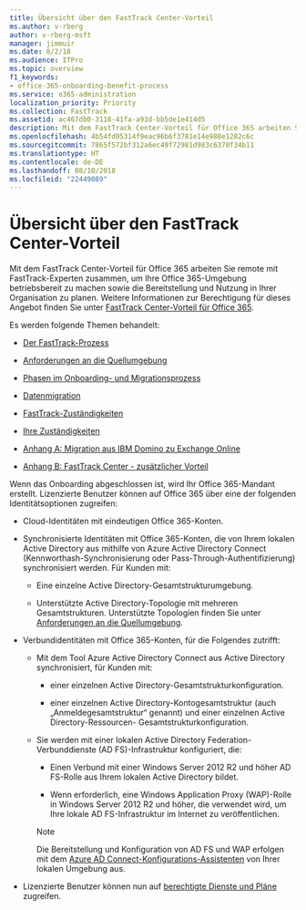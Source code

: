 ```yaml
---
title: Übersicht über den FastTrack Center-Vorteil
ms.author: v-rberg
author: v-rberg-msft
manager: jimmuir
ms.date: 8/2/18
ms.audience: ITPro
ms.topic: overview
f1_keywords:
- office-365-onboarding-benefit-process
ms.service: o365-administration
localization_priority: Priority
ms.collection: FastTrack
ms.assetid: ac467db0-3118-41fa-a93d-bb5de1e414d5
description: Mit dem FastTrack Center-Vorteil für Office 365 arbeiten Sie remote mit FastTrack-Experten zusammen, um Ihre Office 365-Umgebung betriebsbereit zu machen sowie die Bereitstellung und Nutzung in Ihrer Organisation zu planen. Weitere Informationen zur Berechtigung für dieses Angebot finden Sie unter „FastTrack Center-Vorteil für Office 365“.
ms.openlocfilehash: 4b54fd05314f9eac96b6f3781e14e988e1282c6c
ms.sourcegitcommit: 7865f572bf312a6ec49f72981d983c6370f34b11
ms.translationtype: HT
ms.contentlocale: de-DE
ms.lasthandoff: 08/10/2018
ms.locfileid: "22449089"
---
```

# <a name="fasttrack-center-benefit-overview"></a>Übersicht über den FastTrack Center-Vorteil

Mit dem FastTrack Center-Vorteil für Office 365 arbeiten Sie remote mit FastTrack-Experten zusammen, um Ihre Office 365-Umgebung betriebsbereit zu machen sowie die Bereitstellung und Nutzung in Ihrer Organisation zu planen. Weitere Informationen zur Berechtigung für dieses Angebot finden Sie unter [FastTrack Center-Vorteil für Office 365](fasttrack-benefit-for-office-365.md).
  
Es werden folgende Themen behandelt:
  
- [Der FastTrack-Prozess](fasttrack-process.md)
    
- [Anforderungen an die Quellumgebung](source-environment-expectations.md)
    
- [Phasen im Onboarding- und Migrationsprozess](onboarding-and-migration.md)
    
- [Datenmigration](data-migration.md)
    
- [FastTrack-Zuständigkeiten](fasttrack-responsibilities.md)
    
- [Ihre Zuständigkeiten](your-responsibilities.md)
    
- [Anhang A: Migration aus IBM Domino zu Exchange Online](from-ibm-domino-to-exchange-online.md)
    
- [Anhang B: FastTrack Center - zusätzlicher Vorteil](fasttrack-additional-benefits.md)
    
Wenn das Onboarding abgeschlossen ist, wird Ihr Office 365-Mandant erstellt. Lizenzierte Benutzer können auf Office 365 über eine der folgenden Identitätsoptionen zugreifen:
  
- Cloud-Identitäten mit eindeutigen Office 365-Konten.
    
- Synchronisierte Identitäten mit Office 365-Konten, die von Ihrem lokalen Active Directory aus mithilfe von Azure Active Directory Connect (Kennworthash-Synchronisierung oder Pass-Through-Authentifizierung) synchronisiert werden. Für Kunden mit:
    
  - Eine einzelne Active Directory-Gesamtstrukturumgebung.
    
  - Unterstützte Active Directory-Topologie mit mehreren Gesamtstrukturen. Unterstützte Topologien finden Sie unter [Anforderungen an die Quellumgebung](source-environment-expectations.md).
    
- Verbundidentitäten mit Office 365-Konten, für die Folgendes zutrifft:
    
  - Mit dem Tool Azure Active Directory Connect aus Active Directory synchronisiert, für Kunden mit:
    
      - einer einzelnen Active Directory-Gesamtstrukturkonfiguration.
    
      - einer einzelnen Active Directory-Kontogesamtstruktur (auch „Anmeldegesamtstruktur“ genannt) und einer einzelnen Active Directory-Ressourcen- Gesamtstrukturkonfiguration.
    
  - Sie werden mit einer lokalen Active Directory Federation-Verbunddienste (AD FS)-Infrastruktur konfiguriert, die:
    
      - Einen Verbund mit einer Windows Server 2012 R2 und höher AD FS-Rolle aus Ihrem lokalen Active Directory bildet.
    
      - Wenn erforderlich, eine Windows Application Proxy (WAP)-Rolle in Windows Server 2012 R2 und höher, die verwendet wird, um Ihre lokale AD FS-Infrastruktur im Internet zu veröffentlichen.
    
    > [!NOTE]
    > Die Bereitstellung und Konfiguration von AD FS und WAP erfolgen mit dem [Azure AD Connect-Konfigurations-Assistenten](https://go.microsoft.com/fwlink/?linkid=844794) von Ihrer lokalen Umgebung aus. 
  
- Lizenzierte Benutzer können nun auf [berechtigte Dienste und Pläne](eligible-services-and-plans.md) zugreifen.
    

 
